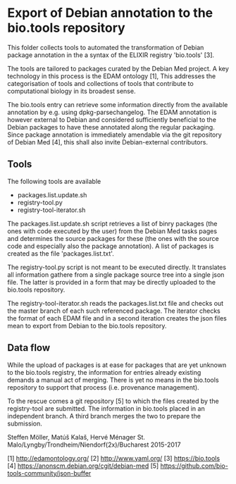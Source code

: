 # Export of Debian annotation to the bio.tools repository

This folder collects tools to automated the transformation of Debian
package annotation in the a syntax of the ELIXIR registry 'bio.tools' [3].

The tools are tailored to packages curated by the Debian Med project.
A key technology in this process is the EDAM ontology [1], This addresses
the categorisation of tools and collections of tools that contribute to
computational biology in its broadest sense.

The bio.tools entry can retrieve some information directly from the
available annotation by e.g. using dpkg-parsechangelog.  The EDAM
annotation is however external to Debian and considered sufficiently
beneficial to the Debian packages to have these annotated along the
regular packaging. Since package annotation is immediately amendable
via the git repository of Debian Med [4], this shall also invite
Debian-external contributors.

## Tools

The following tools are available
 * packages.list.update.sh
 * registry-tool.py
 * registry-tool-iterator.sh

The packages.list.update.sh script retrieves a list of binry packages
(the ones with code executed by the user) from the Debian Med tasks pages
and determines the source packages for these (the ones with the source
code and especially also the package annotation). A list of packages is
created as the file 'packages.list.txt'.

The registry-tool.py script is not meant to be executed directly.
It translates all information gathere from a single package source tree
into a single json file. The latter is provided in a form that may be
directly uploaded to the bio.tools repository.

The registry-tool-iterator.sh reads the packages.list.txt file and checks
out the master branch of each such referenced package. The iterator
checks the format of each EDAM file and in a second iteration creates
the json files mean to export from Debian to the bio.tools repository.

## Data flow

While the upload of packages is at ease for packages that are yet unknown
to the  bio.tools registry, the information for entries already existing
demands a manual act of merging. There is yet no means in the bio.tools
repository to support that process (i.e.  provenance management).

To the rescue comes a git repository [5] to which the files created by
the registry-tool are submitted.  The information in bio.tools placed
in an independent branch. A third branch merges the two to prepare
the submission.

Steffen Möller, Matúš Kalaš, Hervé Ménager
St. Malo/Lyngby/Trondheim/Niendorf(2x)/Bucharest 2015-2017

[1] http://edamontology.org/
[2] http://www.yaml.org/
[3] https://bio.tools
[4] https://anonscm.debian.org/cgit/debian-med
[5] https://github.com/bio-tools-community/json-buffer
